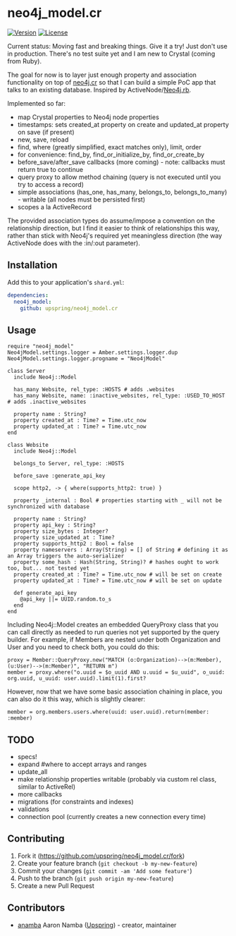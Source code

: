 # neo4j_model.cr

[![Version](https://img.shields.io/github/tag/upspring/neo4j_model.cr.svg?maxAge=360)](https://github.com/upspring/neo4j_model.cr/releases/latest)
[![License](https://img.shields.io/github/license/upspring/neo4j_model.cr.svg)](https://github.com/upspring/neo4j_model.cr/blob/master/LICENSE)

Current status: Moving fast and breaking things. Give it a try! Just don't use in production. There's no test suite yet and I am new to Crystal (coming from Ruby).

The goal for now is to layer just enough property and association functionality on top of [neo4j.cr](https://github.com/jgaskins/neo4j.cr) so that I can build a simple PoC app that talks to an existing database. Inspired by ActiveNode/[Neo4j.rb](https://github.com/neo4jrb/neo4j).

Implemented so far:

* map Crystal properties to Neo4j node properties
* timestamps: sets created_at property on create and updated_at property on save (if present)
* new, save, reload
* find, where (greatly simplified, exact matches only), limit, order
* for convenience: find_by, find_or_initialize_by, find_or_create_by
* before_save/after_save callbacks (more coming) - note: callbacks must return true to continue
* query proxy to allow method chaining (query is not executed until you try to access a record)
* simple associations (has_one, has_many, belongs_to, belongs_to_many) - writable (all nodes must be persisted first)
* scopes a la ActiveRecord

The provided association types do assume/impose a convention on the relationship direction, but I find it easier to think of relationships this way, rather than stick with Neo4j's required yet meaningless direction (the way ActiveNode does with the :in/:out parameter).

## Installation

Add this to your application's `shard.yml`:

```yaml
dependencies:
  neo4j_model:
    github: upspring/neo4j_model.cr
```

## Usage

```crystal
require "neo4j_model"
Neo4jModel.settings.logger = Amber.settings.logger.dup
Neo4jModel.settings.logger.progname = "Neo4jModel"
```

```crystal
class Server
  include Neo4j::Model

  has_many Website, rel_type: :HOSTS # adds .websites
  has_many Website, name: :inactive_websites, rel_type: :USED_TO_HOST # adds .inactive_websites

  property name : String?
  property created_at : Time? = Time.utc_now
  property updated_at : Time? = Time.utc_now
end
```

```crystal
class Website
  include Neo4j::Model

  belongs_to Server, rel_type: :HOSTS

  before_save :generate_api_key

  scope http2, -> { where(supports_http2: true) }

  property _internal : Bool # properties starting with _ will not be synchronized with database

  property name : String?
  property api_key : String?
  property size_bytes : Integer?
  property size_updated_at : Time?
  property supports_http2 : Bool = false
  property nameservers : Array(String) = [] of String # defining it as an Array triggers the auto-serializer
  property some_hash : Hash(String, String)? # hashes ought to work too, but... not tested yet
  property created_at : Time? = Time.utc_now # will be set on create
  property updated_at : Time? = Time.utc_now # will be set on update

  def generate_api_key
    @api_key ||= UUID.random.to_s
  end
end
```

Including Neo4j::Model creates an embedded QueryProxy class that you can call directly as needed to run queries not yet supported by the query builder. For example, if Members are nested under both Organization and User and you need to check both, you could do this:

```crystal
proxy = Member::QueryProxy.new("MATCH (o:Organization)-->(m:Member), (u:User)-->(m:Member)", "RETURN m")
member = proxy.where("o.uuid = $o_uuid AND u.uuid = $u_uuid", o_uuid: org.uuid, u_uuid: user.uuid).limit(1).first?
```

However, now that we have some basic association chaining in place, you can also do it this way, which is slightly clearer:

```crystal
member = org.members.users.where(uuid: user.uuid).return(member: :member)
```

## TODO

* specs!
* expand #where to accept arrays and ranges
* update_all
* make relationship properties writable (probably via custom rel class, similar to ActiveRel)
* more callbacks
* migrations (for constraints and indexes)
* validations
* connection pool (currently creates a new connection every time)

## Contributing

1. Fork it (<https://github.com/upspring/neo4j_model.cr/fork>)
2. Create your feature branch (`git checkout -b my-new-feature`)
3. Commit your changes (`git commit -am 'Add some feature'`)
4. Push to the branch (`git push origin my-new-feature`)
5. Create a new Pull Request

## Contributors

- [anamba](https://github.com/anamba) Aaron Namba ([Upspring](https://github.com/organizations/upspring)) - creator, maintainer
